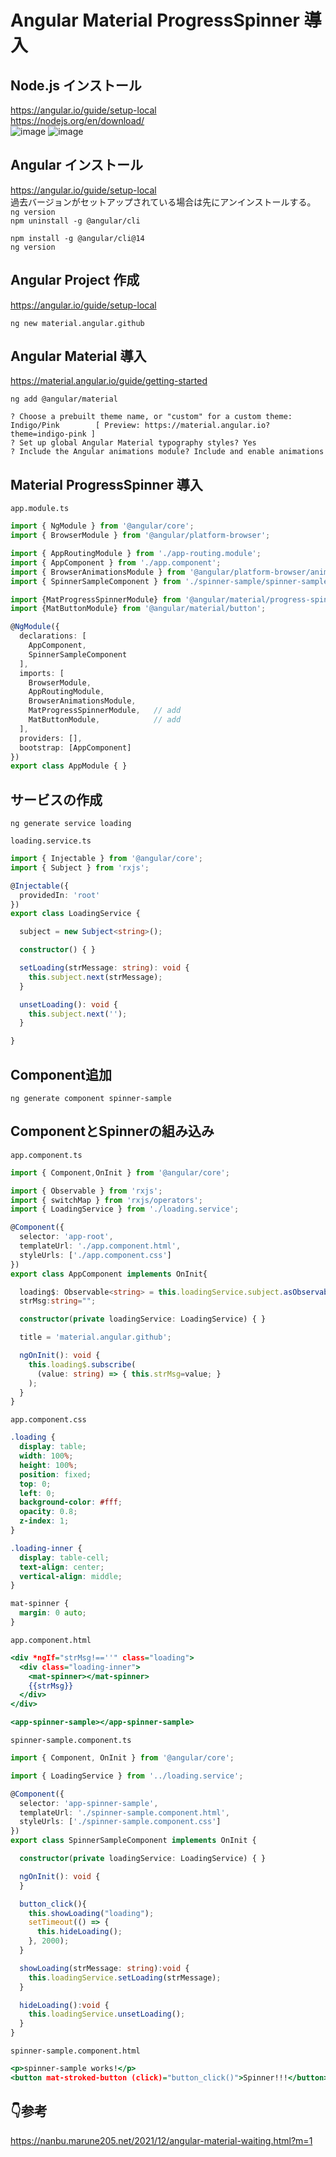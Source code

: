 # Angular Material ProgressSpinner 導入

## Node.js インストール
https://angular.io/guide/setup-local  
https://nodejs.org/en/download/  
![image](https://user-images.githubusercontent.com/38905609/174221507-415108dd-d73a-497a-aef4-ebc27dd99e27.png)
![image](https://user-images.githubusercontent.com/38905609/174221619-1cf64e4b-97d4-4d72-99e5-0dcee2c20a60.png)


## Angular インストール
https://angular.io/guide/setup-local  
過去バージョンがセットアップされている場合は先にアンインストールする。  
`ng version`  
`npm uninstall -g @angular/cli`  
```
npm install -g @angular/cli@14
ng version
```

## Angular Project 作成
https://angular.io/guide/setup-local
```
ng new material.angular.github
```

## Angular Material 導入
https://material.angular.io/guide/getting-started
```
ng add @angular/material

? Choose a prebuilt theme name, or "custom" for a custom theme: Indigo/Pink        [ Preview: https://material.angular.io?theme=indigo-pink ]
? Set up global Angular Material typography styles? Yes  
? Include the Angular animations module? Include and enable animations
```

## Material ProgressSpinner 導入
`app.module.ts`
```ts:app.module.ts
import { NgModule } from '@angular/core';
import { BrowserModule } from '@angular/platform-browser';

import { AppRoutingModule } from './app-routing.module';
import { AppComponent } from './app.component';
import { BrowserAnimationsModule } from '@angular/platform-browser/animations';
import { SpinnerSampleComponent } from './spinner-sample/spinner-sample.component';

import {MatProgressSpinnerModule} from '@angular/material/progress-spinner';     // add
import {MatButtonModule} from '@angular/material/button';                        // add

@NgModule({
  declarations: [
    AppComponent,
    SpinnerSampleComponent
  ],
  imports: [
    BrowserModule,
    AppRoutingModule,
    BrowserAnimationsModule,
    MatProgressSpinnerModule,   // add
    MatButtonModule,            // add
  ],
  providers: [],
  bootstrap: [AppComponent]
})
export class AppModule { }
```


## サービスの作成
```
ng generate service loading
```

`loading.service.ts`
```ts:loading.service.ts
import { Injectable } from '@angular/core';
import { Subject } from 'rxjs';

@Injectable({
  providedIn: 'root'
})
export class LoadingService {

  subject = new Subject<string>();

  constructor() { }

  setLoading(strMessage: string): void {
    this.subject.next(strMessage);
  }

  unsetLoading(): void {
    this.subject.next('');
  }

}
```


## Component追加
```
ng generate component spinner-sample
```

## ComponentとSpinnerの組み込み

`app.component.ts`
```ts:app.component.ts
import { Component,OnInit } from '@angular/core';

import { Observable } from 'rxjs';
import { switchMap } from 'rxjs/operators';
import { LoadingService } from './loading.service';

@Component({
  selector: 'app-root',
  templateUrl: './app.component.html',
  styleUrls: ['./app.component.css']
})
export class AppComponent implements OnInit{

  loading$: Observable<string> = this.loadingService.subject.asObservable();
  strMsg:string="";

  constructor(private loadingService: LoadingService) { }

  title = 'material.angular.github';

  ngOnInit(): void {
    this.loading$.subscribe(
      (value: string) => { this.strMsg=value; }
    );
  }
}
```

`app.component.css`
```css:app.component.css
.loading {
  display: table;
  width: 100%;
  height: 100%;
  position: fixed;
  top: 0;
  left: 0;
  background-color: #fff;
  opacity: 0.8;
  z-index: 1;
}

.loading-inner {
  display: table-cell;
  text-align: center;
  vertical-align: middle;
}

mat-spinner {
  margin: 0 auto;
}
```

`app.component.html`
```html:app.component.html
<div *ngIf="strMsg!==''" class="loading">
  <div class="loading-inner">
    <mat-spinner></mat-spinner>
    {{strMsg}}
  </div>
</div>

<app-spinner-sample></app-spinner-sample>
```

`spinner-sample.component.ts`
```ts:spinner-sample.component.ts
import { Component, OnInit } from '@angular/core';

import { LoadingService } from '../loading.service';

@Component({
  selector: 'app-spinner-sample',
  templateUrl: './spinner-sample.component.html',
  styleUrls: ['./spinner-sample.component.css']
})
export class SpinnerSampleComponent implements OnInit {

  constructor(private loadingService: LoadingService) { }

  ngOnInit(): void {
  }

  button_click(){
    this.showLoading("loading");
    setTimeout(() => {
      this.hideLoading();
    }, 2000);
  }

  showLoading(strMessage: string):void {
    this.loadingService.setLoading(strMessage);
  }

  hideLoading():void {
    this.loadingService.unsetLoading();
  }
}

```

`spinner-sample.component.html`
```html:spinner-sample.component.html
<p>spinner-sample works!</p>
<button mat-stroked-button (click)="button_click()">Spinner!!!</button>

```

## 👇参考
https://nanbu.marune205.net/2021/12/angular-material-waiting.html?m=1

